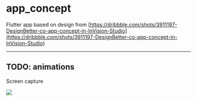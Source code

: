 # app_concept

Flutter app based on design from [https://dribbble.com/shots/3911197-DesignBetter-co-app-concept-in-InVision-Studio](https://dribbble.com/shots/3911197-DesignBetter-co-app-concept-in-InVision-Studio)

---------
TODO: animations
---------
Screen capture

![](screenshots/Screen.gif)

